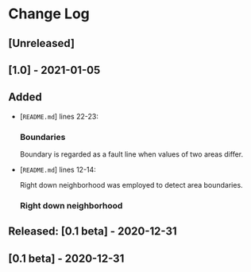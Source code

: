 # Change Log 
## [Unreleased]

## [1.0] - 2021-01-05
## Added
- [`README.md`] lines 22-23:

    ### Boundaries
    Boundary is regarded as a fault line when values of two areas differ.

- [`README.md`] lines 12-14:

    Right down neighborhood was employed to detect area boundaries.
    
    ### Right down neighborhood

## Released: [0.1 beta] - 2020-12-31
## [0.1 beta] - 2020-12-31
